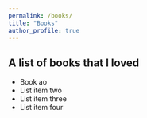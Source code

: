```yaml
---
permalink: /books/
title: "Books"
author_profile: true
---
```


## A list of books that I loved

  * Book ao
  * List item two
  * List item three
  * List item four
